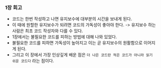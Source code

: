 ### 1장 회고

- 코드는 한번 작성하고 나면 유지보수에 대부분의 시간을 보내게 된다.
- 이 때에 원할한 유지보수가 되려면 코드의 가독성이 좋아야 한다. -> 유지보수 하는 사람은 최초 코드 작성자와 다를 수 있다.
- 1장에서는 불필요한 코드를 피하는 방법에 대해 나와 있었다.
- 불필요한 코드를 피하면 가독성이 높아지고 이는 곧 유지보수의 원활함으로 이어지게 된다.
- 그리고 이 장에서 가장 인상깊게 배운 점은 `더 나은 코드란 적은 코드가 아니라 읽기 쉬운 코드다` 라는 점이다.